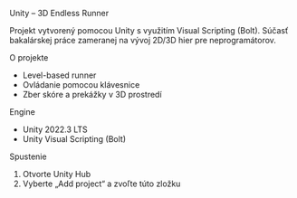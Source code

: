 Unity – 3D Endless Runner

Projekt vytvorený pomocou Unity s využitím Visual Scripting (Bolt). Súčasť bakalárskej práce zameranej na vývoj 2D/3D hier pre neprogramátorov.

O projekte
- Level-based runner
- Ovládanie pomocou klávesnice
- Zber skóre a prekážky v 3D prostredí

Engine
- Unity 2022.3 LTS
- Unity Visual Scripting (Bolt)

Spustenie
1. Otvorte Unity Hub
2. Vyberte „Add project“ a zvoľte túto zložku
